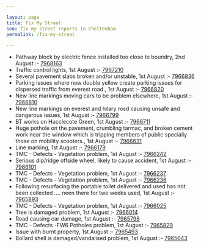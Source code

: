 ```yaml
---

layout: page
title: Fix My Street
seo: fix my street reports in Cheltenham
permalink: /fix-my-street

---
```


<!-- fix_marker starts -->

- Pathway block by electric fence installed too close to boundry, 2nd August :- [7968163](https://www.fixmystreet.com/report/7968163)
- Traffic control lights, 1st August :- [7967210](https://www.fixmystreet.com/report/7967210)
- Several pavement slabs broken and/or unstable, 1st August :- [7966836](https://www.fixmystreet.com/report/7966836)
- Parking issues where new double yellow create parking issues for dispersed traffic from everest road., 1st August :- [7966820](https://www.fixmystreet.com/report/7966820)
- New line markings moving cars to be problem elsewhere, 1st August :- [7966810](https://www.fixmystreet.com/report/7966810)
- New line markings on everest and hilary rosd causing unsafe and dangerous issues, 1st August :- [7966799](https://www.fixmystreet.com/report/7966799)
- BT works on Hucclecote Green, 1st August :- [7966711](https://www.fixmystreet.com/report/7966711)
- Huge pothole on the pavement, crumbling tarmac, and broken cement work near the window which is tripping members of public specially those on mobility scooters., 1st August :- [7966631](https://www.fixmystreet.com/report/7966631)
- Line marking, 1st August :- [7966179](https://www.fixmystreet.com/report/7966179)
- TMC - Defects - Vegetation problem, 1st August :- [7966242](https://www.fixmystreet.com/report/7966242)
- Serious dip/ridge offside wheel, likely to cause accident, 1st August :- [7966101](https://www.fixmystreet.com/report/7966101)
- TMC - Defects - Vegetation problem, 1st August :- [7966237](https://www.fixmystreet.com/report/7966237)
- TMC - Defects - Vegetation problem, 1st August :- [7966236](https://www.fixmystreet.com/report/7966236)
- Following resurfacing the portable toilet delivered and used has not been collected .... neen there for two weeks used, 1st August :- [7965893](https://www.fixmystreet.com/report/7965893)
- TMC - Defects - Vegetation problem, 1st August :- [7966025](https://www.fixmystreet.com/report/7966025)
- Tree is damaged problem, 1st August :- [7966014](https://www.fixmystreet.com/report/7966014)
- Road causing car damage, 1st August :- [7965798](https://www.fixmystreet.com/report/7965798)
- TMC - Defects -FW6 Potholes problem, 1st August :- [7965829](https://www.fixmystreet.com/report/7965829)
- Issue with burnt property, 1st August :- [7965493](https://www.fixmystreet.com/report/7965493)
- Bollard shell is damaged/vandalised problem, 1st August :- [7965643](https://www.fixmystreet.com/report/7965643)

<!-- fix_marker ends -->